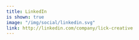 ```yaml
---
title: LinkedIn
is shown: true
image: "/img/social/linkedin.svg"
link: http://linkedin.com/company/lick-creative
---
```


